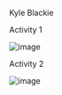 Kyle Blackie

Activity 1

![image](https://user-images.githubusercontent.com/22103819/190865146-5cbd142b-375b-4706-946f-6d9db05d95f1.png)

Activity 2

![image](https://user-images.githubusercontent.com/22103819/190865389-6d4f3632-4c08-4af1-84a2-f348322ab979.png)
